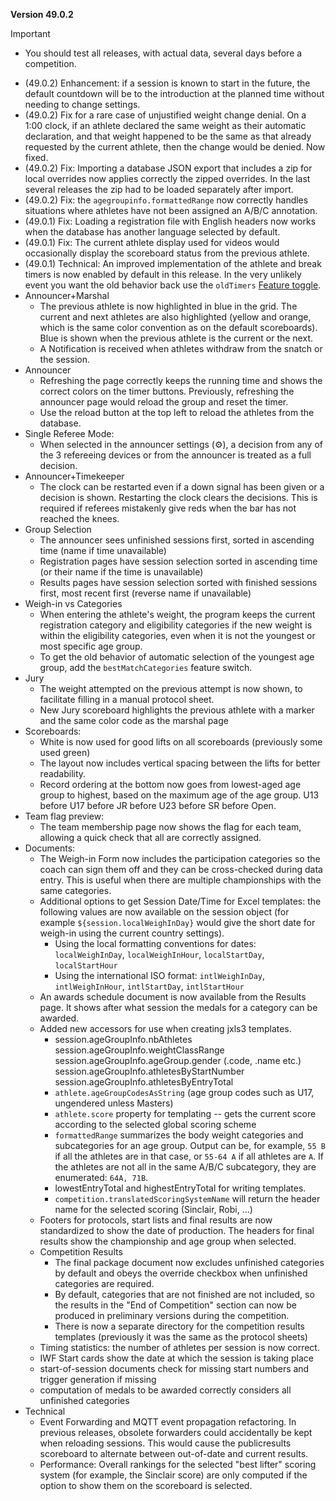 **Version 49.0.2**

> [!IMPORTANT]
>
> - You should test all releases, with actual data, several days before a competition. 

- (49.0.2) Enhancement: if a session is known to start in the future, the default countdown will be to the introduction at the planned time without needing to change settings.
- (49.0.2) Fix for a rare case of unjustified weight change denial. On a 1:00 clock, if an athlete declared the same weight as their automatic declaration, and that weight happened to be the same as that already requested by the current athlete, then the change would be denied.  Now fixed.
- (49.0.2) Fix: Importing a database JSON export that includes a zip for local overrides now applies correctly the zipped overrides. In the last several releases the zip had to be loaded separately after import.
- (49.0.2) Fix: the `agegroupinfo.formattedRange` now correctly handles situations where athletes have not been assigned an A/B/C annotation.
- (49.0.1) Fix: Loading a registration file with English headers now works when the database has another language selected by default.
- (49.0.1) Fix: The current athlete display used for videos would occasionally display the scoreboard status from the previous athlete. 
- (49.0.1) Technical:  An improved implementation of the athlete and break timers is now enabled by default in this release.  In the very unlikely event you want the old behavior back use the `oldTimers` [Feature toggle](https://owlcms.github.io/owlcms4-prerelease/#/FeatureToggles).  
- Announcer+Marshal
  - The previous athlete is now highlighted in blue in the grid.  The current and next athletes are also highlighted (yellow and orange, which is the same color convention as on the default scoreboards).  Blue is shown when the previous athlete is the current or the next.
  - A Notification is received when athletes withdraw from the snatch or the session.
- Announcer
  - Refreshing the page correctly keeps the running time and shows the correct colors on the timer buttons.  Previously, refreshing the announcer page would reload the group and reset the timer.  
  - Use the reload button at the top left to reload the athletes from the database.
- Single Referee Mode:
  - When selected in the announcer settings (⚙), a decision from any of the 3 refereeing devices or from the announcer is treated as a full decision.
- Announcer+Timekeeper
  - The clock can be restarted even if a down signal has been given or a decision is shown.  Restarting the clock clears the decisions. This is required if referees mistakenly give reds when the bar has not reached the knees.
- Group Selection
  - The announcer sees unfinished sessions first, sorted in ascending time (name if time unavailable)
  - Registration pages have session selection sorted in ascending time (or their name if the time is unavailable)
  - Results pages have session selection sorted with finished sessions first, most recent first (reverse name if unavailable)
- Weigh-in vs Categories
  - When entering the athlete's weight, the program keeps the current registration category and eligibility categories if the new weight is within the eligibility categories, even when it is not the youngest or most specific age group. 
  - To get the old behavior of automatic selection of the youngest age group, add the `bestMatchCategories` feature switch.
- Jury
  - The weight attempted on the previous attempt is now shown, to facilitate filling in a manual protocol sheet.
  - New Jury scoreboard highlights the previous athlete with a marker and the same color code as the marshal page
- Scoreboards:
  - White is now used for good lifts on all scoreboards (previously some used green)
  - The layout now includes vertical spacing between the lifts for better readability.
  - Record ordering at the bottom now goes from lowest-aged age group to highest, based on the maximum age of the age group. U13 before U17 before JR before U23 before SR before Open.
- Team flag preview: 
  - The team membership page now shows the flag for each team, allowing a quick check that all are correctly assigned.
- Documents:
  - The Weigh-in Form now includes the participation categories so the coach can sign them off and they can be cross-checked during data entry.  This is useful when there are multiple championships with the same categories.
  - Additional options to get Session Date/Time for Excel templates: the following values are now available on the session object (for example `${session.localWeighInDay}` would give the short date for weigh-in using the current country settings).
    - Using the local formatting conventions for dates: `localWeighInDay`, `localWeighInHour`, `localStartDay`, `localStartHour`
    - Using the international ISO format: `intlWeighInDay`, `intlWeighInHour`, `intlStartDay`, `intlStartHour`
  - An awards schedule document is now available from the Results page.  It shows after what session the medals for a category can be awarded.
  - Added new accessors for use when creating jxls3 templates. 
    - session.ageGroupInfo.nbAthletes
      session.ageGroupInfo.weightClassRange
      session.ageGroupInfo.ageGroup.gender  (.code, .name etc.)
      session.ageGroupInfo.athletesByStartNumber
      session.ageGroupInfo.athletesByEntryTotal
    - `athlete.ageGroupCodesAsString`  (age group codes such as U17, ungendered unless Masters)
    - `athlete.score` property for templating -- gets the current score according to the selected global scoring scheme
    - `formattedRange` summarizes the body weight categories and subcategories for an age group.  Output can be, for example, `55 B` if all the athletes are in that case, or `55-64 A` if all athletes are `A`.  If the athletes are not all in the same A/B/C subcategory, they are enumerated: `64A, 71B`.
    - lowestEntryTotal and highestEntryTotal for writing templates. 
    - `competition.translatedScoringSystemName` will return the header name for the selected scoring (Sinclair, Robi, ...)
  - Footers for protocols, start lists and final results are now standardized to show the date of production.  The headers for final results show the championship and age group when selected.
  - Competition Results
    - The final package document now excludes unfinished categories by default and obeys the override checkbox when unfinished categories are required.
    - By default, categories that are not finished are not included, so the results in the "End of Competition" section can now be produced in preliminary versions during the competition.
    - There is now a separate directory for the competition results templates (previously it was the same as the protocol sheets)
  - Timing statistics: the number of athletes per session is now correct.
  - IWF Start cards show the date at which the session is taking place
  - start-of-session documents check for missing start numbers and trigger generation if missing
  - computation of medals to be awarded correctly considers all unfinished categories
- Technical
  - Event Forwarding and MQTT event propagation refactoring. In previous releases, obsolete forwarders could accidentally be kept when reloading sessions.  This would cause the publicresults scoreboard to alternate between out-of-date and current results.
  - Performance: Overall rankings for the selected "best lifter" scoring system (for example, the Sinclair score) are only computed if the option to show them on the scoreboard is selected.


